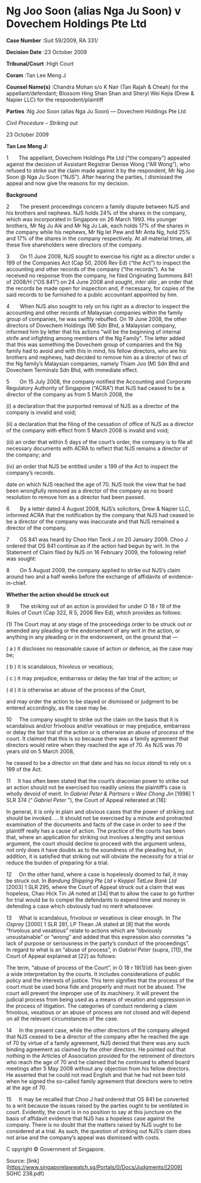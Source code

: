 # Ng Joo Soon (alias Nga Ju Soon) v Dovechem Holdings Pte Ltd 



**Case Number** :Suit 59/2009, RA 331/ 

**Decision Date** :23 October 2009 

**Tribunal/Court** :High Court 

**Coram** :Tan Lee Meng J 

**Counsel Name(s)** :Chandra Mohan s/o K Nair (Tan Rajah & Cheah) for the appellant/defendant; Blossom Hing Shan Shan and Sheryl Wei Kejia (Drew & Napier LLC) for the respondent/plaintiff 

**Parties** :Ng Joo Soon (alias Nga Ju Soon) — Dovechem Holdings Pte Ltd 

_Civil Procedure_ – _Striking out_ 

23 October 2009 

**Tan Lee Meng J:** 

1       The appellant, Dovechem Holdings Pte Ltd (“the company”) appealed against the decision of Assistant Registrar Denise Wong (“AR Wong”), who refused to strike out the claim made against it by the respondent, Mr Ng Joo Soon @ Nga Ju Soon (“NJS”). After hearing the parties, I dismissed the appeal and now give the reasons for my decision. 

**Background** 

2       The present proceedings concern a family dispute between NJS and his brothers and nephews. NJS holds 24% of the shares in the company, which was incorporated in Singapore on 26 March 1993. His younger brothers, Mr Ng Ju Aik and Mr Ng Ju Lak, each holds 17% of the shares in the company while his nephews, Mr Ng Iet Pew and Mr Anta Ng, hold 25% and 17% of the shares in the company respectively. At all material times, all these five shareholders were directors of the company. 

3       On 11 June 2008, NJS sought to exercise his right as a director under s 199 of the Companies Act (Cap 50, 2006 Rev Ed) (“the Act”) to inspect the accounting and other records of the company (“the records”). As he received no response from the company, he filed Originating Summons 841 of 2008/H (“OS 841”) on 24 June 2008 and sought, _inter alia_ , an order that the records be made open for inspection and, if necessary, for copies of the said records to be furnished to a public accountant appointed by him. 

4       When NJS also sought to rely on his right as a director to inspect the accounting and other records of Malaysian companies within the family group of companies, he was swiftly rebuffed. On 19 June 2008, the other directors of Dovechem Holdings (M) Sdn Bhd, a Malaysian company, informed him by letter that his actions “will be the beginning of internal strife and infighting among members of the Ng Family”. The letter added that this was something the Dovechem group of companies and the Ng family had to avoid and with this in mind, his fellow directors, who are his brothers and nephews, had decided to remove him as a director of two of the Ng family’s Malaysian companies, namely Thiam Joo (M) Sdn Bhd and Dovechem Terminals Sdn Bhd, with immediate effect. 

5       On 15 July 2008, the company notified the Accounting and Corporate Regulatory Authority of Singapore (“ACRA”) that NJS had ceased to be a director of the company as from 5 March 2008, the 


 (i) a declaration that the purported removal of NJS as a director of the company is invalid and void; 

 (ii) a declaration that the filing of the cessation of office of NJS as a director of the company with effect from 5 March 2008 is invalid and void; 

 (iii) an order that within 5 days of the court’s order, the company is to file all necessary documents with ACRA to reflect that NJS remains a director of the company; and 

 (iv) an order that NJS be entitled under s 199 of the Act to inspect the company’s records. 

date on which NJS reached the age of 70. NJS took the view that he had been wrongfully removed as a director of the company as no board resolution to remove him as a director had been passed. 

6       By a letter dated 4 August 2008, NJS’s solicitors, Drew & Napier LLC, informed ACRA that the notification by the company that NJS had ceased to be a director of the company was inaccurate and that NJS remained a director of the company. 

7       OS 841 was heard by Choo Han Teck J on 20 January 2009. Choo J ordered that OS 841 continue as if the action had begun by writ. In the Statement of Claim filed by NJS on 16 February 2009, the following relief was sought: 

8       On 5 August 2009, the company applied to strike out NJS’s claim around two and a half weeks before the exchange of affidavits of evidence-in-chief. 

**Whether the action should be struck out** 

9       The striking out of an action is provided for under O 18 r 19 of the Rules of Court (Cap 322, R 5, 2006 Rev Ed), which provides as follows: 

 (1) The Court may at any stage of the proceedings order to be struck out or amended any pleading or the endorsement of any writ in the action, or anything in any pleading or in the endorsement, on the ground that — 

 ( a ) it discloses no reasonable cause of action or defence, as the case may be; 

 ( b ) it is scandalous, frivolous or vexatious; 

 ( c ) it may prejudice, embarrass or delay the fair trial of the action; or 

 ( d ) it is otherwise an abuse of the process of the Court, 

 and may order the action to be stayed or dismissed or judgment to be entered accordingly, as the case may be. 

10     The company sought to strike out the claim on the basis that it is scandalous and/or frivolous and/or vexatious or may prejudice, embarrass or delay the fair trial of the action or is otherwise an abuse of process of the court. It claimed that this is so because there was a family agreement that directors would retire when they reached the age of 70. As NJS was 70 years old on 5 March 2008, 


he ceased to be a director on that date and has no _locus standi_ to rely on s 199 of the Act. 

11     It has often been stated that the court’s draconian power to strike out an action should not be exercised too readily unless the plaintiff’s case is wholly devoid of merit. In _Gabriel Peter & Partners v Wee Chong Jin_ <span class="citation">[1998] 1 SLR 374</span> (“ _Gabriel Peter_ ”), the Court of Appeal reiterated at [18]: 

 In general, it is only in plain and obvious cases that the power of striking out should be invoked. ... It should not be exercised by a minute and protracted examination of the documents and facts of the case in order to see if the plaintiff really has a cause of action. The practice of the courts has been that, where an application for striking out involves a lengthy and serious argument, the court should decline to proceed with the argument unless, not only does it have doubts as to the soundness of the pleading but, in addition, it is satisfied that striking out will obviate the necessity for a trial or reduce the burden of preparing for a trial. 

12     On the other hand, where a case is hopelessly doomed to fail, it may be struck out. In _Bandung Shipping Pte Ltd v Keppel TatLee Bank Ltd_ <span class="citation">[2003] 1 SLR 295</span>, where the Court of Appeal struck out a claim that was hopeless, Chao Hick Tin JA noted at [34] that to allow the case to go further for trial would be to compel the defendants to expend time and money in defending a case which obviously had no merit whatsoever. 

13     What is scandalous, frivolous or vexatious is clear enough. In _The Osprey_ <span class="citation">[2000] 1 SLR 281</span>, LP Thean JA stated at [8] that the words “frivolous and vexatious” relate to actions which are “obviously unsustainable” or “wrong” and added that this expression also connotes “a lack of purpose or seriousness in the party’s conduct of the proceedings”. In regard to what is an “abuse of process”, in _Gabriel Peter_ (supra, [11]), the Court of Appeal explained at [22] as follows: 

 The term, “abuse of process of the Court”, in O 18 r 19(1)(d) has been given a wide interpretation by the courts. It includes considerations of public policy and the interests of justice. This term signifies that the process of the court must be used bona fide and properly and must not be abused. The court will prevent the improper use of its machinery. It will prevent the judicial process from being used as a means of vexation and oppression in the process of litigation. The categories of conduct rendering a claim frivolous, vexatious or an abuse of process are not closed and will depend on all the relevant circumstances of the case. 

14     In the present case, while the other directors of the company alleged that NJS ceased to be a director of the company after he reached the age of 70 by virtue of a family agreement, NJS denied that there was any such binding agreement as claimed by the other directors. He pointed out that nothing in the Articles of Association provided for the retirement of directors who reach the age of 70 and he claimed that he continued to attend board meetings after 5 May 2008 without any objection from his fellow directors. He asserted that he could not read English and that he had not been told when he signed the so-called family agreement that directors were to retire at the age of 70. 

15     It may be recalled that Choo J had ordered that OS 841 be converted to a writ because the issues raised by the parties ought to be ventilated in court. Evidently, the court is in no position to say at this juncture on the basis of affidavit evidence that NJS has a hopeless case against the company. There is no doubt that the matters raised by NJS ought to be considered at a trial. As such, the question of striking out NJS’s claim does not arise and the company’s appeal was dismissed with costs. 


C opyright © Government of Singapore. 


Source: [link](https://www.singaporelawwatch.sg/Portals/0/Docs/Judgments/[2009] SGHC 238.pdf)
